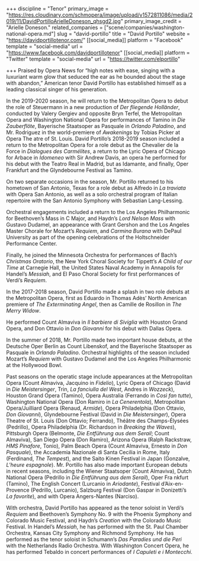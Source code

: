 +++
discipline = "Tenor"
primary_image = "https://res.cloudinary.com/schmopera/image/upload/v1572811086/media/2019/11/DavidPortilloArielleDoneson_qhsgd2.jpg"
primary_image_credit = "Arielle Doneson."
related_companies = ["scene/companies/washington-national-opera.md"]
slug = "david-portillo"
title = "David Portillo"
website = "https://davidportillotenor.com/"
[[social_media]]
platform = "Facebook"
template = "social-media"
url = "https://www.facebook.com/davidportillotenor"
[[social_media]]
platform = "Twitter"
template = "social-media"
url = "https://twitter.com/elportillo"

+++
Praised by Opera News for “high notes with ease, singing with a luxuriant warm glow that seduced the ear as he bounded about the stage with abandon,” American tenor David Portillo has established himself as a leading classical singer of his generation.

In the 2019-2020 season, he will return to the Metropolitan Opera to debut the role of Steuermann in a new production of _Der fliegende Holländer_, conducted by Valery Gergiev and opposite Bryn Terfel, the Metropolitan Opera and Washington National Opera for performances of Tamino in _Die Zauberflöte_, Bayerische Staatsoper as Pasquale in _Orlando Paladino_, and Mr. Rodriguez in the world-premiere of _Awakenings_ by Tobias Picker at Opera The atre of St. Louis. David Portillo’s 2018-2019 season included a return to the Metropolitan Opera for a role debut as the Chevalier de la Force in _Dialogues des Carmélites_, a return to the Lyric Opera of Chicago for Arbace in _Idomeneo_ with Sir Andrew Davis, an opera he performed for his debut with the Teatro Real in Madrid, but as Idamante, and finally, Oper Frankfurt and the Glyndebourne Festival as Tamino.

On two separate occasions in the season, Mr. Portillo returned to his hometown of San Antonio, Texas for a role debut as Alfredo in _La traviata_ with Opera San Antonio, as well as a solo orchestral program of Italian repertoire with the San Antonio Symphony with Sebastian Lang-Lessing.

Orchestral engagements included a return to the Los Angeles Philharmonic for Beethoven’s Mass in C Major, and Haydn’s _Lord Nelson Mass_ with Gustavo Dudamel, an appearance with Grant Gershon and the Los Angeles Master Chorale for Mozart’s _Requiem_, and _Carmina Burana_ with DePaul University as part of the opening celebrations of the Holtschneider Performance Center.

Finally, he joined the Minnesota Orchestra for performances of Bach’s _Christmas Oratorio_, the New York Choral Society for Tippett’s _A Child of our Time_ at Carnegie Hall, the United States Naval Academy in Annapolis for Handel’s _Messiah_, and El Paso Choral Society for first performances of Verdi’s _Requiem_.

In the 2017-2018 season, David Portillo made a splash in two role debuts at the Metropolitan Opera, first as Eduardo in Thomas Adès’ North American premiere of _The Exterminating Angel_, then as Camille de Rosillon in _The Merry Widow_.

He performed Count Almaviva in _Il barbiere di Siviglia_ with Houston Grand Opera, and Don Ottavio in _Don Giovanni_ for his debut with Dallas Opera.

In the summer of 2018, Mr. Portillo made two important house debuts, at the Deutsche Oper Berlin as Count Libenskof, and the Bayerische Staatsoper as Pasquale in _Orlando Paladino_. Orchestral highlights of the season included Mozart’s _Requiem_ with Gustavo Dudamel and the Los Angeles Philharmonic at the Hollywood Bowl.

Past seasons on the operatic stage include appearances at the Metropolitan Opera (Count Almaviva, Jacquino in _Fidelio_), Lyric Opera of Chicago (David in _Die Meistersinger_, Trin, _La fanciulla del West_, Andres in _Wozzeck_), Houston Grand Opera (Tamino), Opera Australia (Ferrando in _Così fan tutte_), Washington National Opera (Don Ramiro in _La Cenerentola_), Metropolitan Opera/Juilliard Opera (Renaud, _Armide_), Opera Philadelphia (Don Ottavio, _Don Giovanni_), Glyndebourne Festival (David in _Die Meistersinger_), Opera Theatre of St. Louis (Don Ottavio; Ferrando), Théâtre des Champs-Élysées (Pedrillo), Opera Philadelphia (Dr. Richardson in _Breaking the Waves_), Pittsburgh Opera (Belmonte, _Die Entführung aus dem Serail_; Count Almaviva), San Diego Opera (Don Ramiro), Arizona Opera (Ralph Rackstraw, _HMS Pinafore_, Tonio), Palm Beach Opera (Count Almaviva, Ernesto in _Don Pasquale_), the Accademia Nazionale di Santa Cecilia in Rome, Italy (Ferdinand, _The Tempest_), and the Saito Kinen Festival in Japan (Gonzalve, _L’heure espagnole_). Mr. Portillo has also made important European debuts in recent seasons, including the Wiener Staatsoper (Count Almaviva), Dutch National Opera (Pedrillo in _Die Entführung aus dem Serail_), Oper Fra nkfurt (Tamino), The English Concert (Lurcanio in _Ariodante_), Festival d’Aix-en-Provence (Pedrillo, Lurcanio), Salzburg Festival (Don Gaspar in Donizetti’s _La favorite_), and with Opera Angers-Nantes (Narciso).

With orchestra, David Portillo has appeared as the tenor soloist in Verdi’s _Requiem_ and Beethoven’s Symphony No. 9 with the Phoenix Symphony and Colorado Music Festival, and Haydn’s _Creation_ with the Colorado Music Festival. In Handel’s _Messiah_, he has performed with the St. Paul Chamber Orchestra, Kansas City Symphony and Richmond Symphony. He has performed as the tenor soloist in Schumann’s _Das Paradies und die Peri_ with the Netherlands Radio Orchestra. With Washington Concert Opera, he has performed Tebaldo in concert performances of _I Capuleti e i Montecchi_.